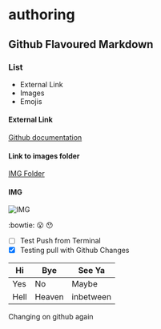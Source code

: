 # authoring
## Github Flavoured Markdown

### List

 - External Link
 - Images
 - Emojis

#### External Link

[Github documentation](https://help.github.com/en)

#### Link to images folder

[IMG Folder](https://github.com/DanMat7/authoring/tree/main/Images)

#### IMG

![IMG](https://github.com/DanMat7/authoring/blob/main/Images/Screenshot%202020-12-10%20at%2013.28.57.png)

 :bowtie:
 :open_mouth:
 :hushed:

* [ ] Test Push from Terminal
* [x] Testing pull with Github Changes

Hi | Bye | See Ya |
--- | --- | ---
Yes | No | Maybe
Hell | Heaven | inbetween
Changing on github again
